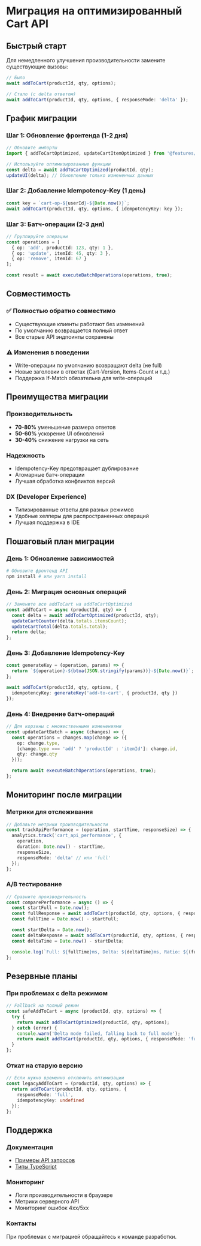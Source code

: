 # Миграция на оптимизированный Cart API

## Быстрый старт

Для немедленного улучшения производительности замените существующие вызовы:

```typescript
// Было
await addToCart(productId, qty, options);

// Стало (с delta ответом)
await addToCart(productId, qty, options, { responseMode: 'delta' });
```

## График миграции

### Шаг 1: Обновление фронтенда (1-2 дня)
```typescript
// Обновите импорты
import { addToCartOptimized, updateCartItemOptimized } from '@features/add-to-cart/api';

// Используйте оптимизированные функции
const delta = await addToCartOptimized(productId, qty);
updateUI(delta); // Обновление только измененных данных
```

### Шаг 2: Добавление Idempotency-Key (1 день)
```typescript
const key = `cart-op-${userId}-${Date.now()}`;
await addToCart(productId, qty, options, { idempotencyKey: key });
```

### Шаг 3: Батч-операции (2-3 дня)
```typescript
// Группируйте операции
const operations = [
  { op: 'add', productId: 123, qty: 1 },
  { op: 'update', itemId: 45, qty: 3 },
  { op: 'remove', itemId: 67 }
];

const result = await executeBatchOperations(operations, true);
```

## Совместимость

### ✅ Полностью обратно совместимо
- Существующие клиенты работают без изменений
- По умолчанию возвращается полный ответ
- Все старые API эндпоинты сохранены

### ⚠️ Изменения в поведении
- Write-операции по умолчанию возвращают delta (не full)
- Новые заголовки в ответах (Cart-Version, Items-Count и т.д.)
- Поддержка If-Match обязательна для write-операций

## Преимущества миграции

### Производительность
- **70-80%** уменьшение размера ответов
- **50-60%** ускорение UI обновлений
- **30-40%** снижение нагрузки на сеть

### Надежность
- Idempotency-Key предотвращает дублирование
- Атомарные батч-операции
- Лучшая обработка конфликтов версий

### DX (Developer Experience)
- Типизированные ответы для разных режимов
- Удобные хелперы для распространенных операций
- Лучшая поддержка в IDE

## Пошаговый план миграции

### День 1: Обновление зависимостей
```bash
# Обновите фронтенд API
npm install # или yarn install
```

### День 2: Миграция основных операций
```typescript
// Замените все addToCart на addToCartOptimized
const addToCart = async (productId, qty) => {
  const delta = await addToCartOptimized(productId, qty);
  updateCartCounter(delta.totals.itemsCount);
  updateCartTotal(delta.totals.total);
  return delta;
};
```

### День 3: Добавление Idempotency-Key
```typescript
const generateKey = (operation, params) => {
  return `${operation}-${btoa(JSON.stringify(params))}-${Date.now()}`;
};

await addToCart(productId, qty, options, {
  idempotencyKey: generateKey('add-to-cart', { productId, qty })
});
```

### День 4: Внедрение батч-операций
```typescript
// Для корзины с множественными изменениями
const updateCartBatch = async (changes) => {
  const operations = changes.map(change => ({
    op: change.type,
    [change.type === 'add' ? 'productId' : 'itemId']: change.id,
    qty: change.qty
  }));

  return await executeBatchOperations(operations, true);
};
```

## Мониторинг после миграции

### Метрики для отслеживания
```typescript
// Добавьте метрики производительности
const trackApiPerformance = (operation, startTime, responseSize) => {
  analytics.track('cart_api_performance', {
    operation,
    duration: Date.now() - startTime,
    responseSize,
    responseMode: 'delta' // или 'full'
  });
};
```

### A/B тестирование
```typescript
// Сравните производительность
const comparePerformance = async () => {
  const startFull = Date.now();
  const fullResponse = await addToCart(productId, qty, options, { responseMode: 'full' });
  const fullTime = Date.now() - startFull;

  const startDelta = Date.now();
  const deltaResponse = await addToCart(productId, qty, options, { responseMode: 'delta' });
  const deltaTime = Date.now() - startDelta;

  console.log(`Full: ${fullTime}ms, Delta: ${deltaTime}ms, Ratio: ${(fullTime/deltaTime).toFixed(2)}x`);
};
```

## Резервные планы

### При проблемах с delta режимом
```typescript
// Fallback на полный режим
const safeAddToCart = async (productId, qty, options) => {
  try {
    return await addToCartOptimized(productId, qty, options);
  } catch (error) {
    console.warn('Delta mode failed, falling back to full mode');
    return await addToCart(productId, qty, options, { responseMode: 'full' });
  }
};
```

### Откат на старую версию
```typescript
// Если нужно временно отключить оптимизации
const legacyAddToCart = (productId, qty, options) => {
  return addToCart(productId, qty, options, {
    responseMode: 'full',
    idempotencyKey: undefined
  });
};
```

## Поддержка

### Документация
- [Примеры API запросов](cart-api-examples.md)
- [Типы TypeScript](assets/catalog/src/features/add-to-cart/api/index.ts)

### Мониторинг
- Логи производительности в браузере
- Метрики серверного API
- Мониторинг ошибок 4xx/5xx

### Контакты
При проблемах с миграцией обращайтесь к команде разработки.
